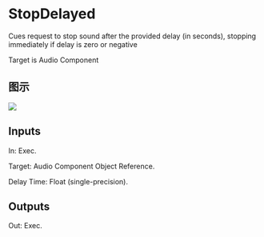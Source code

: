 # StopDelayed

Cues request to stop sound after the provided delay (in seconds), stopping immediately if delay is zero or negative

Target is Audio Component

## 图示

![]($-20221218-18032235.png)

## Inputs

In: Exec.

Target: Audio Component Object Reference.

Delay Time: Float (single-precision).  

## Outputs

Out: Exec.

